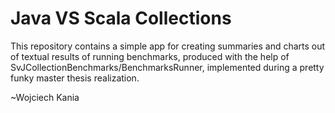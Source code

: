 # Java VS Scala Collections

This repository contains a simple app for creating summaries and charts out of textual results of running benchmarks, produced with the help of SvJCollectionBenchmarks/BenchmarksRunner, implemented during a pretty funky master thesis realization.

~Wojciech Kania
